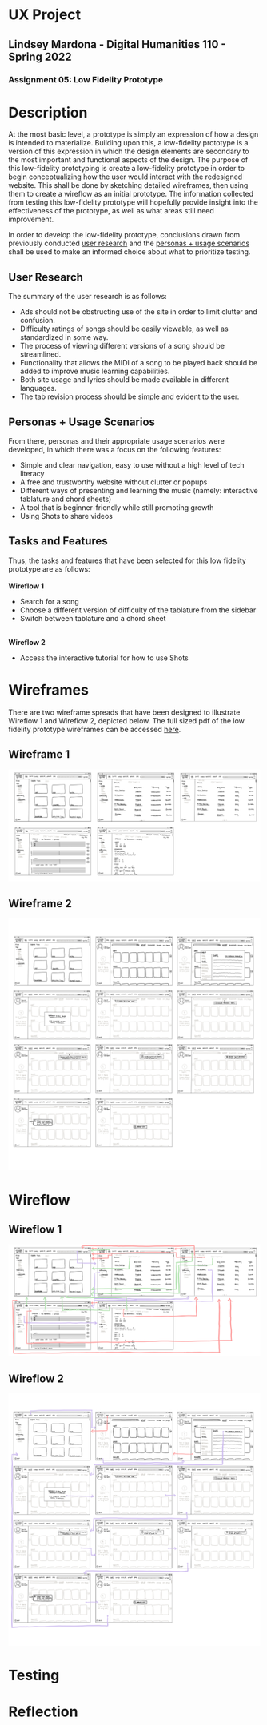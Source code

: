 # UX Project
## Lindsey Mardona - Digital Humanities 110 - Spring 2022
### Assignment 05: Low Fidelity Prototype

# Description #
At the most basic level, a prototype is simply an expression of how a design is intended to materialize. Building upon this, a low-fidelity prototype is a version of this expression in which the design elements are secondary to the most important and functional aspects of the design. The purpose of this low-fidelity prototyping is create a low-fidelity prototype in order to begin conceptualizing how the user would interact with the redesigned website. This shall be done by sketching detailed wireframes, then using them to create a wireflow as an initial prototype. The information collected from testing this low-fidelity prototype will hopefully provide insight into the effectiveness of the prototype, as well as what areas still need improvement.

In order to develop the low-fidelity prototype, conclusions drawn from previously conducted [user research](https://github.com/lindseymardona/22s-dh110/blob/main/week-03/contextual-inquiry.md) and the [personas + usage scenarios](https://github.com/lindseymardona/22s-dh110/blob/main/week-04/persona.md) shall be used to make an informed choice about what to prioritize testing. 

## User Research ##

The summary of the user research is as follows:

- Ads should not be obstructing use of the site in order to limit clutter and confusion.
- Difficulty ratings of songs should be easily viewable, as well as standardized in some way.
- The process of viewing different versions of a song should be streamlined.
- Functionality that allows the MIDI of a song to be played back should be added to improve music learning capabilities.
- Both site usage and lyrics should be made available in different languages.
- The tab revision process should be simple and evident to the user.

## Personas + Usage Scenarios ##

From there, personas and their appropriate usage scenarios were developed, in which there was a focus on the following features:
- Simple and clear navigation, easy to use without a high level of tech literacy
- A free and trustworthy website without clutter or popups 
- Different ways of presenting and learning the music (namely: interactive tablature and chord sheets)
- A tool that is beginner-friendly while still promoting growth 
- Using Shots to share videos

## Tasks and Features ##

Thus, the tasks and features that have been selected for this low fidelity prototype are as follows:</br></br>
**Wireflow 1** </br>
- Search for a song
- Choose a different version of difficulty of the tablature from the sidebar
- Switch between tablature and a chord sheet

</br>**Wireflow 2**</br>
- Access the interactive tutorial for how to use Shots

# Wireframes #
There are two wireframe spreads that have been designed to illustrate Wireflow 1 and Wireflow 2, depicted below. The full sized pdf of the low fidelity prototype wireframes can be accessed [here](https://github.com/lindseymardona/22s-dh110/blob/main/week-05/wireframes.pdf).

## Wireframe 1 ##
![wireframe1](/week-05/wireframe-1.jpg)

## Wireframe 2 ##
![wireframe2](/week-05/wireframe-2.jpg)

# Wireflow #

## Wireflow 1 ##
![wireflow1](/week-05/wireflow-1.jpg)

## Wireflow 2 ##
![wireflow2](/week-05/wireflow-2.jpg)

# Testing #

# Reflection #

